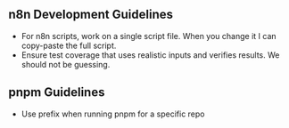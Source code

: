 ## n8n Development Guidelines

- For n8n scripts, work on a single script file. When you change it I can copy-paste the full script.
- Ensure test coverage that uses realistic inputs and verifies results. We should not be guessing.

## pnpm Guidelines

- Use prefix when running pnpm for a specific repo